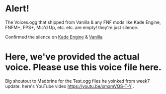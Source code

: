 # Alert!
The Voices.ogg that shipped from Vanilla & any FNF mods like Kade Engine, FNFM+, FPS+, Mic'd Up, etc. etc. are empty! they're just silence.

Confirmed the silence on [Kade Engine](https://github.com/KadeDev/Kade-Engine/blob/stable/assets/songs/test/Voices.ogg ) & [Vanilla](https://github.com/ninjamuffin99/Funkin/blob/master/assets/songs/test/Voices.ogg )

# Here, we've provided the actual voice. Please use this voice file here.
Big shoutout to Madbrine for the Test.ogg files he yoinked from week7 update. here's YouTube video https://youtu.be/xmxmVQS-T-Y .